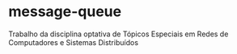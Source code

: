 # message-queue
Trabalho da disciplina optativa de Tópicos Especiais em Redes de Computadores e Sistemas Distribuídos
